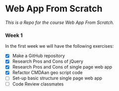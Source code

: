 # Web App From Scratch
_This is a Repo for the course Web App From Scratch._

### Week 1
In the first week we will have the following exercises:
- [x] Make a GitHub repository
- [x] Research Pros and Cons of jQuery
- [x] Research Pros and Cons of single page web app
- [x] Refactor CMDAan geo script code
- [ ] Set-up basic structure single page web app
- [ ] Code Review classmates
